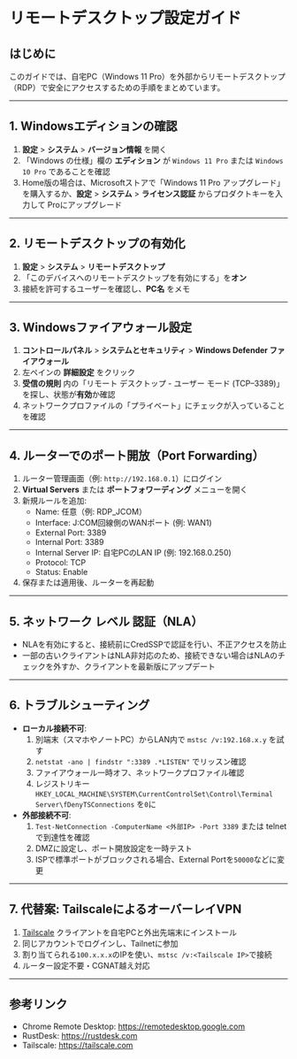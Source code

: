 # リモートデスクトップ設定ガイド

## はじめに
このガイドでは、自宅PC（Windows 11 Pro）を外部からリモートデスクトップ（RDP）で安全にアクセスするための手順をまとめています。

---

## 1. Windowsエディションの確認
1. **設定** > **システム** > **バージョン情報** を開く  
2. 「Windows の仕様」欄の **エディション** が `Windows 11 Pro` または `Windows 10 Pro` であることを確認  
3. Home版の場合は、Microsoftストアで「Windows 11 Pro アップグレード」を購入するか、**設定** > **システム** > **ライセンス認証** からプロダクトキーを入力して Proにアップグレード

---

## 2. リモートデスクトップの有効化
1. **設定** > **システム** > **リモートデスクトップ**  
2. 「このデバイスへのリモートデスクトップを有効にする」を**オン**  
3. 接続を許可するユーザーを確認し、**PC名** をメモ

---

## 3. Windowsファイアウォール設定
1. **コントロールパネル** > **システムとセキュリティ** > **Windows Defender ファイアウォール**  
2. 左ペインの **詳細設定** をクリック  
3. **受信の規則** 内の「リモート デスクトップ - ユーザー モード (TCP–3389)」を探し、状態が**有効**か確認  
4. ネットワークプロファイルの「プライベート」にチェックが入っていることを確認

---

## 4. ルーターでのポート開放（Port Forwarding）
1. ルーター管理画面（例: `http://192.168.0.1`）にログイン  
2. **Virtual Servers** または **ポートフォワーディング** メニューを開く  
3. 新規ルールを追加:
   - Name: 任意（例: RDP_JCOM）
   - Interface: J:COM回線側のWANポート (例: WAN1)
   - External Port: 3389
   - Internal Port: 3389
   - Internal Server IP: 自宅PCのLAN IP (例: 192.168.0.250)
   - Protocol: TCP
   - Status: Enable
4. 保存または適用後、ルーターを再起動

---

## 5. ネットワーク レベル 認証（NLA）
- NLAを有効にすると、接続前にCredSSPで認証を行い、不正アクセスを防止  
- 一部の古いクライアントはNLA非対応のため、接続できない場合はNLAのチェックを外すか、クライアントを最新版にアップデート

---

## 6. トラブルシューティング
- **ローカル接続不可**:
    1. 別端末（スマホやノートPC）からLAN内で `mstsc /v:192.168.x.y` を試す
    2. `netstat -ano | findstr ":3389 .*LISTEN"` でリッスン確認
    3. ファイアウォール一時オフ、ネットワークプロファイル確認
    4. レジストリキー `HKEY_LOCAL_MACHINE\SYSTEM\CurrentControlSet\Control\Terminal Server\fDenyTSConnections` を`0`に
- **外部接続不可**:
    1. `Test-NetConnection -ComputerName <外部IP> -Port 3389` または telnet で到達性を確認
    2. DMZに設定し、ポート開放設定を一時テスト
    3. ISPで標準ポートがブロックされる場合、External Portを`50000`などに変更

---

## 7. 代替案: TailscaleによるオーバーレイVPN
1. [Tailscale](https://tailscale.com/download) クライアントを自宅PCと外出先端末にインストール  
2. 同じアカウントでログインし、Tailnetに参加  
3. 割り当てられる`100.x.x.x`のIPを使い、`mstsc /v:<Tailscale IP>`で接続  
4. ルーター設定不要・CGNAT越え対応

---

## 参考リンク
- Chrome Remote Desktop: https://remotedesktop.google.com  
- RustDesk: https://rustdesk.com  
- Tailscale: https://tailscale.com

